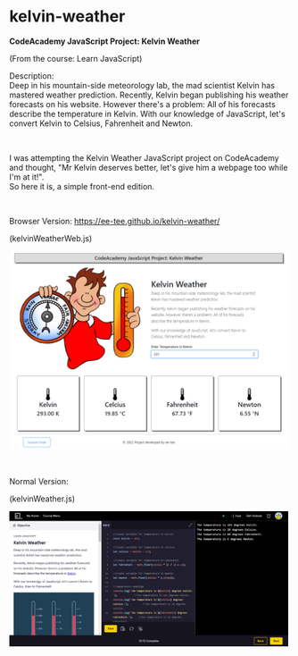 # kelvin-weather
<b>CodeAcademy JavaScript Project: Kelvin Weather</b>
<p>(From the course: Learn JavaScript)</p>

<p>Description: <br>
Deep in his mountain-side meteorology lab, the mad scientist Kelvin has mastered weather prediction. Recently, Kelvin began publishing his weather forecasts on his website. However there's a problem: All of his forecasts describe the temperature in Kelvin. With our knowledge of JavaScript, let's convert Kelvin to Celsius, Fahrenheit and Newton.
</p>

<br>
<p>I was attempting the Kelvin Weather JavaScript project on CodeAcademy and thought, "Mr Kelvin deserves better, let's give him a webpage too while I'm at it!". <br>
So here it is, a simple front-end edition.</p>

<br>
<p>Browser Version: <a href="https://ee-tee.github.io/kelvin-weather/">https://ee-tee.github.io/kelvin-weather/</a></p>
<p>(kelvinWeatherWeb.js)</p>
<p><img src="KelvinWeather(BrowserVersion).png" width="500" height="auto"></p>

<br>
<p>Normal Version:</p>
<p>(kelvinWeather.js)</p>
<p><img src="KelvinWeather(CodeAcademy).png" width="500" height="auto"></p>
